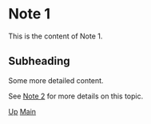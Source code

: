 # Note 1

This is the content of Note 1.

## Subheading

Some more detailed content.

See [Note 2](note2.md) for more details on this topic.

[Up](index.md)
[Main](../../../../index.md)
